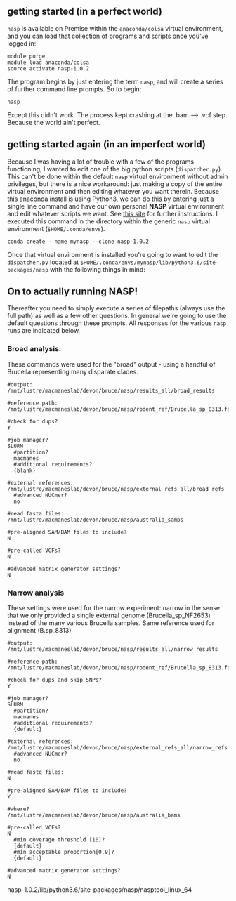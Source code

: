 ## getting started (in a perfect world)
`nasp` is available on Premise within the `anaconda/colsa` virtual environment, and you can load that collection of programs and scripts once you've logged in:
```
module purge
module load anaconda/colsa
source activate nasp-1.0.2
```
The program begins by just entering the term `nasp`, and will create a series of further command line prompts. So to begin:
```
nasp
```
Except this didn't work. The process kept crashing at the .bam --> .vcf step. Because the world ain't perfect.  

## getting started again (in an imperfect world)
Because I was having a lot of trouble with a few of the programs functioning, I wanted to edit one of the big python scripts (`dispatcher.py`). This can't be done within the default `nasp` virtual environment without admin privileges, but there is a nice workaround: just making a copy of the entire virtual environment and then editing whatever you want therein. Because this anaconda install is using Python3, we can do this by entering just a single line command and have our own personal **NASP** virtual environment and edit whatever scripts we want. See [this site](https://conda.io/docs/user-guide/tasks/manage-environments.html#cloning-an-environment) for further instructions. I executed this command in the directory within the generic `nasp` virtual environment (`$HOME/.conda/envs`).  
```
conda create --name mynasp --clone nasp-1.0.2
```

Once that virtual environment is installed you're going to want to edit the `dispatcher.py` located at `$HOME/.conda/envs/mynasp/lib/python3.6/site-packages/nasp` with the following things in mind:

## On to actually running NASP!

Thereafter you need to simply execute a series of filepaths (always use the full path) as well as a few other questions. In general we're going to use the default questions through these prompts. All responses for the various `nasp` runs are indicated below. 

### Broad analysis:
These commands were used for the "broad" output - using a handful of Brucella representing many disparate clades.
```
#output:
/mnt/lustre/macmaneslab/devon/bruce/nasp/results_all/broad_results

#reference path:
/mnt/lustre/macmaneslab/devon/bruce/nasp/rodent_ref/Brucella_sp_8313.fasta

#check for dups?
Y

#job manager?
SLURM
  #partition?
  macmanes
  #additional requirements?
  {blank}

#external references:
/mnt/lustre/macmaneslab/devon/bruce/nasp/external_refs_all/broad_refs
  #advanced NUCmer?
  no

#read fasta files:
/mnt/lustre/macmaneslab/devon/bruce/nasp/australia_samps

#pre-aligned SAM/BAM files to include?
N

#pre-called VCFs?
N

#advanced matrix generator settings?
N
```

### Narrow analysis
These settings were used for the narrow experiment: narrow in the sense that we only provided a single external genome (Brucella_sp_NF2653) instead of the many various Brucella samples. Same reference used for alignment (B.sp_8313)

```
#output:
/mnt/lustre/macmaneslab/devon/bruce/nasp/results_all/narrow_results

#reference path:
/mnt/lustre/macmaneslab/devon/bruce/nasp/rodent_ref/Brucella_sp_8313.fasta

#check for dups and skip SNPs?
Y

#job manager?
SLURM
  #partition?
  macmanes
  #additional requirements?
  {default}

#external references:
/mnt/lustre/macmaneslab/devon/bruce/nasp/external_refs_all/narrow_refs
  #advanced NUCmer?
  no

#read fastq files:
N

#pre-aligned SAM/BAM files to include?
Y

#where?
/mnt/lustre/macmaneslab/devon/bruce/nasp/australia_bams

#pre-called VCFs?
N
  #min coverage threshold [10]?
  {default}
  #min acceptable proportion[0.9]?
  {default}

#advanced matrix generator settings?
N
```


nasp-1.0.2/lib/python3.6/site-packages/nasp/nasptool_linux_64
